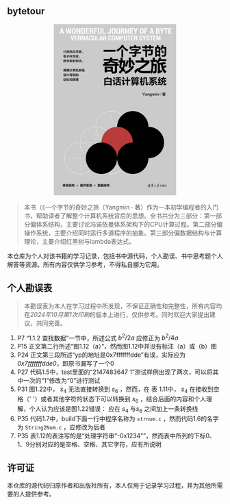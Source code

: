 ## bytetour

<div align="center">
  <img src="assets/100636-01.jpg" height="400">
</div>

> 本书（《一个字节的奇妙之旅（Yangmin · 著）作为一本初学编程者的入门书，帮助读者了解整个计算机系统背后的思想。全书共分为三部分：第一部分偏体系结构，主要讨论冯诺依曼体系架构下的CPU计算过程。第二部分偏操作系统，主要介绍同时运行多道程序的抽象。第三部分偏数据结构与计算理论，主要介绍红黑树与lambda表达式。

本仓库为个人对该书籍的学习记录，包括书中源代码，个人勘误、书中思考题个人解答等资源。所有内容仅供学习参考，不得私自挪为它用。



## 个人勘误表

> 本勘误表为本人在学习过程中所发现，不保证正确性和完整性，所有内容均在*2024年10月第1次印刷*的版本上进行，仅供参考。同时欢迎大家提出建议，共同完善。

1. P7 “1.1.2 查找数据”一节中，所述公式 $b^2/2a$ 应修正为 $b^2/4a$ 
2. P15 正文第二行所述“图1.12（a）”，然而图1.12中并没有标注（a）或（b）图
3. P24 正文第三段所述“yp的地址是0x7fffffffdde”有误，实际应为*0x7fffffffdde0*，即原书漏写了一个0
4. P27 代码1.5中，test里面的“2147483647 1”测试样例出现了两次，可以将其中一次的“1”修改为“0”进行测试
5. P31 图1.22中， $s_4$ 无法直接转换到 $s_6$ ，然而，在 表 1.11中， $s_4$ 在接收到空格（' '）或者其他字符的状态下可以转换到 $s_6$ ，结合后面的内容和个人理解，个人认为应该是图1.22错误：  应在 $s_4$ 与$s_6$ 之间加上一条转换线
6. P35 代码1.7中，build下面一行中程序名称为 `strnum.c` ，然而代码1.6的名字为 `String2Num.c` ，应修改为后者
7. P35 表1.12的表注写的是“处理字符串“-0x1234””，然而表中所列的下标0、1、9分别对应的是空格、空格、其它字符，应有所说明



## 许可证

本仓库的源代码归原作者和出版社所有，本人仅用于记录学习过程，并为其他所需要的人提供参考。

